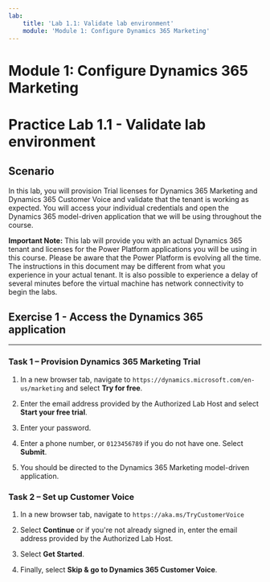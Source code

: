 ```yaml
---
lab:
    title: 'Lab 1.1: Validate lab environment'
    module: 'Module 1: Configure Dynamics 365 Marketing'
---
```



Module 1: Configure Dynamics 365 Marketing
========================

# Practice Lab 1.1 - Validate lab environment 

Scenario
--------

In this lab, you will provision Trial licenses for Dynamics 365 Marketing and Dynamics 365 Customer Voice and validate that the tenant is working as expected. You will access your individual credentials and open the Dynamics 365 model-driven application that we will be using throughout the course. 

**Important Note:** This lab will provide you with an actual Dynamics 365 tenant
and licenses for the Power Platform applications you will be using in this
course. Please be aware that the Power Platform is evolving all the time. The
instructions in this document may be different from what you experience in your
actual tenant. It is also possible to experience a delay of several
minutes before the virtual machine has network connectivity to begin the labs.

## Exercise 1 - Access the Dynamics 365 application
---------------------------------------------------

### Task 1 – Provision Dynamics 365 Marketing Trial

1.  In a new browser tab, navigate to `https://dynamics.microsoft.com/en-us/marketing` and select **Try for free**. 

2.  Enter the email address provided by the Authorized Lab Host and select **Start your free trial**. 

3.  Enter your password. 

4.  Enter a phone number, or `0123456789` if you do not have one. Select **Submit**. 

5.  You should be directed to the Dynamics 365 Marketing model-driven application. 


### Task 2 – Set up Customer Voice

1.  In a new browser tab, navigate to `https://aka.ms/TryCustomerVoice` 

2.  Select **Continue** or if you're not already signed in, enter the email address provided by the Authorized Lab Host. 

3.  Select **Get Started**. 

4.  Finally, select **Skip & go to Dynamics 365 Customer Voice**. 

